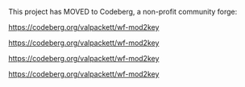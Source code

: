 This project has MOVED to Codeberg, a non-profit community forge:

https://codeberg.org/valpackett/wf-mod2key

https://codeberg.org/valpackett/wf-mod2key

https://codeberg.org/valpackett/wf-mod2key

https://codeberg.org/valpackett/wf-mod2key
